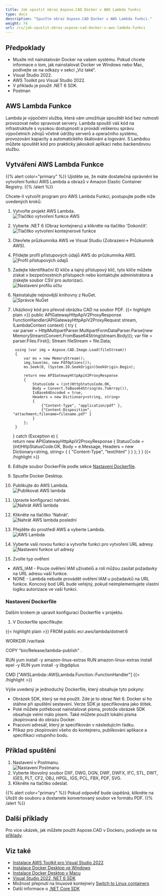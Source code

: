 ```yaml
---
title: Jak spustit obraz Aspose.CAD Docker v AWS Lambda funkci
type: docs
description: "Spusťte obraz Aspose.CAD Docker v AWS Lambda funkci."
weight: 74
url: /cs/jak-spustit-obraz-aspose-cad-docker-v-aws-lambda-funkci
---
```


## Předpoklady
- Musíte mít nainstalován Docker na vašem systému. Pokud chcete informace o tom, jak nainstalovat Docker ve Windows nebo Mac, podívejte se na odkazy v sekci „Viz také“.
- Visual Studio 2022.
- AWS Toolkit pro Visual Studio 2022.
- V příkladu je použit .NET 6 SDK.
- Postman

## AWS Lambda Funkce

Lambda je výpočetní služba, která vám umožňuje spouštět kód bez nutnosti provozovat nebo spravovat servery. Lambda spouští váš kód na infrastruktuře s vysokou dostupností a provádí veškerou správu výpočetních zdrojů včetně údržby serverů a operačního systému, provozování kapacity a automatického škálování a logování. S Lambdou můžete spouštět kód pro prakticky jakoukoli aplikaci nebo backendovou službu.

## Vytváření AWS Lambda Funkce

{{% alert color="primary" %}} 
Ujistěte se, že máte dostatečná oprávnění ke vytvoření funkcí AWS Lambda a obrazů v Amazon Elastic Container Registry.
{{% /alert %}}

Chcete-li vytvořit program pro AWS Lambda Funkci, postupujte podle níže uvedených kroků:
1. Vytvořte projekt AWS Lambda.<br>
![Tlačítko vytvoření funkce AWS](create-project.png)<br>
1. Vyberte .NET 6 (Obraz kontejneru) a klikněte na tlačítko 'Dokončit'.<br>
![Tlačítko vytvoření kontejnerové funkce](create-container.png)<br>
1. Otevřete průzkumníka AWS ve Visual Studiu (Zobrazení-> Průzkumník AWS).
1. Přidejte profil přístupových údajů AWS do průzkumníka AWS.<br>
![Profil přístupových údajů](add-aws-credentials-profile.png)<br>
1. Zadejte Identifikační ID klíče a tajný přístupový klíč, tyto klíče můžete získat v bezpečnostních přístupech nebo kontaktujte administrátora a získejte soubor CSV pro autorizaci.<br>
![Nastavení profilu účtu](account-profile.png)<br>
1. Nainstalujte nejnovější knihovny z NuGet.<br>
![Správce NuGet](nuget-manager.png)<br>
1. Ukázkový kód pro převod obrázku CAD na soubor PDF.
{{< highlight plain >}}
public APIGatewayHttpApiV2ProxyResponse FunctionHandler(APIGatewayHttpApiV2ProxyRequest stream, ILambdaContext context)
{
    try
    {            
        var parser = HttpMultipartParser.MultipartFormDataParser.Parse(new MemoryStream(Convert.FromBase64String(stream.Body)));
        var file = parser.Files.First();
        Stream fileStream = file.Data;

        using (var img = Aspose.CAD.Image.Load(fileStream))
        {
            var ms = new MemoryStream();
            img.Save(ms, new PdfOptions());
            ms.Seek(0, (System.IO.SeekOrigin)SeekOrigin.Begin);
          
            return new APIGatewayHttpApiV2ProxyResponse
            {
                StatusCode = (int)HttpStatusCode.OK,
                Body = Convert.ToBase64String(ms.ToArray()),
                IsBase64Encoded = true,
                Headers = new Dictionary<string, string>
                {
                    {"Content-Type", "application/pdf" },
                    {"Content-Disposition", "attachment;filename=filename.pdf" }
                }
            };
        }
    }
    catch (Exception e)
    {           
        return new APIGatewayHttpApiV2ProxyResponse
        {
            StatusCode = (int)HttpStatusCode.OK,
            Body = e.Message,
            Headers = new Dictionary<string, string>
            {
                {
                    "Content-Type", "text/html"
                }
            }
        };
    }
}
{{< /highlight >}}
1. Editujte soubor DockerFile podle sekce <a href="#nastavení-dockerfile">Nastavení Dockerfile</a>.
1. Spusťte Docker Desktop.
1. Publikujte do AWS Lambda.<br>
![Publikovat AWS lambda](publish-aws.png)<br>
1. Upravte konfiguraci nahrání.<br>
![Nahrát AWS lambda](upload-aws-lambda.png)<br>
1. Klikněte na tlačítko 'Nahrát'.<br>
![Nahrát AWS lambda poslední](upload-aws-lambda-finish.png)<br>
1. Přejděte do prostředí AWS a vyberte Lambda.<br>
![AWS Lambda](select-aws-lambda.png)<br>
1. Vyberte vaši novou funkci a vytvořte funkci pro vytvoření URL adresy.<br>
![Nastavení funkce url adresy](create-function-url.png)<br>
1. Zvolte typ ověření
- AWS_IAM - Pouze ověření IAM uživatelů a rolí můžou zasílat požadavky na URL adresu vaší funkce.
- NONE - Lambda nebude provádět ověření IAM u požadavků na URL funkce. Koncový bod URL bude veřejný, pokud neimplementujete vlastní logiku autorizace ve vaší funkci.

### Nastavení Dockerfile

Dalším krokem je upravit konfiguraci Dockerfile v projektu.

1. V Dockerfile specifikujte:

{{< highlight plain >}}
FROM public.ecr.aws/lambda/dotnet:6

WORKDIR /var/task

COPY "bin/Release/lambda-publish"  .

RUN yum install -y amazon-linux-extras 
RUN amazon-linux-extras install epel -y
RUN yum install -y libgdiplus  

CMD ["AWSLambda::AWSLambda.Function::FunctionHandler"]
{{< /highlight >}}

Výše uvedený je jednoduchý Dockerfile, který obsahuje tyto pokyny:

- Obrázek SDK, který se má použít. Zde je to obraz Net 6. Docker si ho stáhne při spuštění sestavení. Verze SDK je specifikována jako štítek.
- Poté můžete potřebovat nainstalovat písma, protože obrázek SDK obsahuje velmi málo písem. Také můžete použít lokální písma zkopírovaná do obrazu Docker.
- Pracovní adresář, který je specifikován v následujícím řádku.
- Příkaz pro zkopírování všeho do kontejneru, publikování aplikace a specifikaci vstupního bodu.

## Příklad spuštění

1. Nastavení v Postmanu.<br>
![Nastavení Postmanu](postman-settings.png)<br>
1. Vyberte libovolný soubor DXF, DWG, DGN, DWF, DWFX, IFC, STL, DWT, IGES, PLT, CF2, OBJ, HPGL, IGS, PCL, FBX, PDF, SVG.
1. Klikněte na tlačítko odeslat.

{{% alert color="primary" %}} 
Pokud odpověď bude úspěšná, klikněte na Uložit do souboru a dostanete konvertovaný soubor ve formátu PDF.
{{% /alert %}}

## Další příklady

Pro více ukázek, jak můžete použít Aspose.CAD v Dockeru, podívejte se na [příklady](https://github.com/aspose-cad/Aspose.CAD-Documentation).


## Viz také

- [Instalace AWS Toolkit pro Visual Studio 2022](https://marketplace.visualstudio.com/items?itemName=AmazonWebServices.AWSToolkitforVisualStudio2022) 
- [Instalace Docker Desktop ve Windows](https://docs.docker.com/docker-for-windows/install/)
- [Instalace Docker Desktop v Macu](https://docs.docker.com/docker-for-mac/install/) 
- [Visual Studio 2022, NET 6 SDK](https://docs.microsoft.com/en-us/dotnet/core/install/windows?tabs=net60#dependencies) 
- Možnost přepnutí na linuxové kontejnery [Switch to Linux containers](https://docs.docker.com/docker-for-windows/#switch-between-windows-and-linux-containers)
- Další informace o [.NET Core SDK](https://hub.docker.com/_/microsoft-dotnet-sdk)

